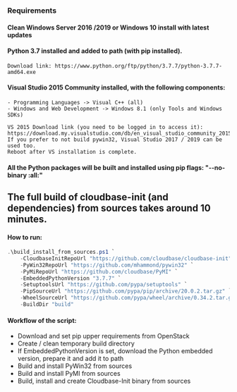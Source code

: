 ### Requirements ###

#### Clean Windows Server 2016 /2019 or Windows 10 install with latest updates

#### Python 3.7 installed and added to path (with pip installed).
    Download link: https://www.python.org/ftp/python/3.7.7/python-3.7.7-amd64.exe

#### Visual Studio 2015 Community installed, with the following components:
    - Programming Languages -> Visual C++ (all)
    - Windows and Web Development -> Windows 8.1 (only Tools and Windows SDKs)

    VS 2015 Download link (you need to be logged in to access it): https://download.my.visualstudio.com/db/en_visual_studio_community_2015_with_update_1_x86_x64_web_installer_8234321.exe
    If you prefer to not build pywin32, Visual Studio 2017 / 2019 can be used too.
    Reboot after VS installation is complete.

#### All the Python packages will be built and installed using pip flags: "--no-binary :all:"

## The full build of cloudbase-init (and dependencies) from sources takes around 10 minutes.

#### How to run:


```powershell
.\build_install_from_sources.ps1 `
    -CloudbaseInitRepoUrl "https://github.com/cloudbase/cloudbase-init" `
    -PyWin32RepoUrl "https://github.com/mhammond/pywin32" `
    -PyMiRepoUrl "https://github.com/cloudbase/PyMI" `
    -EmbeddedPythonVersion "3.7.7" `
    -SetuptoolsUrl "https://github.com/pypa/setuptools" `
    -PipSourceUrl "https://github.com/pypa/pip/archive/20.0.2.tar.gz" `
    -WheelSourceUrl "https://github.com/pypa/wheel/archive/0.34.2.tar.gz" `
    -BuildDir "build"

```


#### Workflow of the script:
   - Download and set pip upper requirements from OpenStack
   - Create / clean temporary build directory
   - If EmbeddedPythonVersion is set, download the Python embedded version, prepare it and add it to path
   - Build and install PyWin32 from sources
   - Build and install PyMI from sources
   - Build, install and create Cloudbase-Init binary from sources
